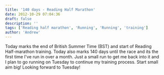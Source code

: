 ```yaml
---
title: '140 days - Reading Half Marathon'
date: 2012-10-29 07:04:36
draft: false
description: ''
tags: ['Reading half marathon', 'Running', 'Running', 'training']
author: 'Andrew'
---
```


Today marks the end of British Summer Time (BST) and start of Reading Half-marathon training. Today also marks 140 days until the race and its the first time I've run in over a month. Just a small run to get me back into it and I plan to go running on Tuesday to continue my training process. Start small aim big! Looking forward to Tuesday!
